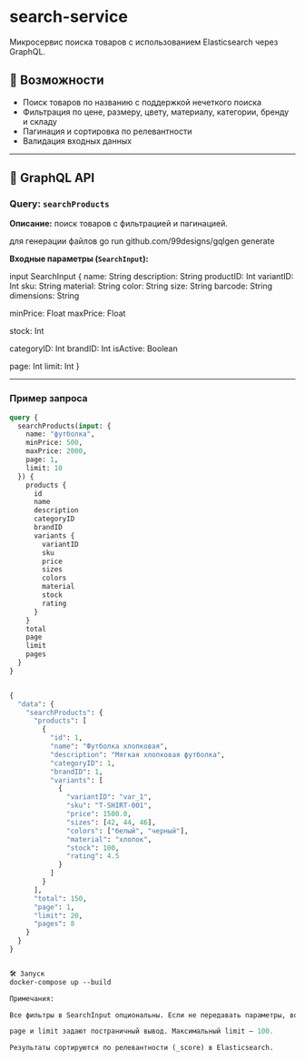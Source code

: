 # search-service

Микросервис поиска товаров с использованием Elasticsearch через GraphQL.

## 🚀 Возможности

- Поиск товаров по названию с поддержкой нечеткого поиска
- Фильтрация по цене, размеру, цвету, материалу, категории, бренду и складу
- Пагинация и сортировка по релевантности
- Валидация входных данных

---

## 📡 GraphQL API

### Query: `searchProducts`

**Описание:** поиск товаров с фильтрацией и пагинацией.

для генерации файлов go run github.com/99designs/gqlgen generate 

**Входные параметры (`SearchInput`):**

input SearchInput {
  name: String
  description: String
  productID: Int
  variantID: Int
  sku: String
  material: String
  color: String
  size: String
  barcode: String
  dimensions: String

  minPrice: Float
  maxPrice: Float

  stock: Int

  categoryID: Int
  brandID: Int
  isActive: Boolean

  page: Int
  limit: Int
}

---

### Пример запроса

```graphql
query {
  searchProducts(input: {
    name: "футболка",
    minPrice: 500,
    maxPrice: 2000,
    page: 1,
    limit: 10
  }) {
    products {
      id
      name
      description
      categoryID
      brandID
      variants {
        variantID
        sku
        price
        sizes
        colors
        material
        stock
        rating
      }
    }
    total
    page
    limit
    pages
  }
}


{
  "data": {
    "searchProducts": {
      "products": [
        {
          "id": 1,
          "name": "Футболка хлопковая",
          "description": "Мягкая хлопковая футболка",
          "categoryID": 1,
          "brandID": 1,
          "variants": [
            {
              "variantID": "var_1",
              "sku": "T-SHIRT-001",
              "price": 1500.0,
              "sizes": [42, 44, 46],
              "colors": ["белый", "черный"],
              "material": "хлопок",
              "stock": 100,
              "rating": 4.5
            }
          ]
        }
      ],
      "total": 150,
      "page": 1,
      "limit": 20,
      "pages": 8
    }
  }
}


🛠️ Запуск
docker-compose up --build

Примечания:

Все фильтры в SearchInput опциональны. Если не передавать параметры, возвращаются все товары с пагинацией.

page и limit задают постраничный вывод. Максимальный limit — 100.

Результаты сортируются по релевантности (_score) в Elasticsearch.